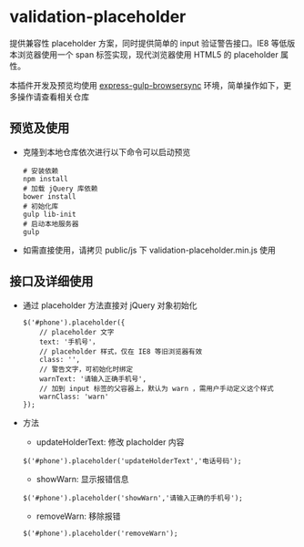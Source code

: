 # validation-placeholder

提供兼容性 placeholder 方案，同时提供简单的 input 验证警告接口。IE8 等低版本浏览器使用一个 span 标签实现，现代浏览器使用 HTML5 的 placeholder 属性。 

本插件开发及预览均使用 [express-gulp-browsersync](https://github.com/Nutlee/express-gulp-browsersync) 环境，简单操作如下，更多操作请查看相关仓库

## 预览及使用

* 克隆到本地仓库依次进行以下命令可以启动预览

	```
	# 安装依赖
	npm install
	# 加载 jQuery 库依赖
	bower install
	# 初始化库
	gulp lib-init
	# 启动本地服务器
	gulp
	```
	
* 如需直接使用，请拷贝 public/js 下 validation-placeholder.min.js 使用
	
## 接口及详细使用

* 通过 placeholder 方法直接对 jQuery 对象初始化

	```
	$('#phone').placeholder({
		// placeholder 文字
		text: '手机号'，
		// placeholder 样式，仅在 IE8 等旧浏览器有效
		class: '',
		// 警告文字，可初始化时绑定
		warnText: '请输入正确手机号',
		// 加到 input 标签的父容器上，默认为 warn ，需用户手动定义这个样式
		warnClass: 'warn'
	});
	```
	
* 方法

	* updateHolderText: 修改 placholder 内容
	
	```
	$('#phone').placeholder('updateHolderText','电话号码');
	```
	* showWarn: 显示报错信息
	
	```
	$('#phone').placeholder('showWarn','请输入正确的手机号');
	```
	
	* removeWarn: 移除报错

	```
	$('#phone').placeholder('removeWarn');
	```
	
	








